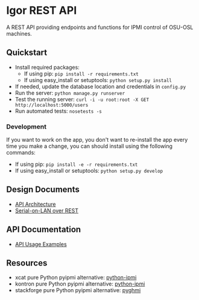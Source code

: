 Igor REST API
=============

A REST API providing endpoints and functions for IPMI control of OSU-OSL machines.

## Quickstart

   * Install required packages:
     * If using pip: `pip install -r requirements.txt`
     * If using easy_install or setuptools: `python setup.py install`
   * If needed, update the database location and credentials in `config.py`
   * Run the server: `python manage.py runserver`
   * Test the running server: `curl -i -u root:root -X GET http://localhost:5000/users`
   * Run automated tests: `nosetests -s`

### Development

If you want to work on the app, you don't want to re-install the app every
time you make a change, you can should install using the following commands:

  * If using pip: `pip install -e -r requirements.txt`
  * If using easy_install or setuptools: `python setup.py develop`

## Design Documents

   * [API Architecture](https://github.com/emaadmanzoor/igor-rest-api/blob/master/docs/API.md)
   * [Serial-on-LAN over REST](https://github.com/emaadmanzoor/igor-rest-api/blob/master/docs/API.md)

## API Documentation

   * [API Usage Examples](https://github.com/emaadmanzoor/igor-rest-api/blob/master/docs/EXAMPLES.md)

## Resources

   * xcat pure Python pyipmi alternative: [python-ipmi](https://github.com/xcat-org/python-ipmi)
   * kontron pure Python pyipmi alternative: [python-ipmi](https://github.com/kontron/python-ipmi)
   * stackforge pure Python pyipmi alternative: [pyghmi](https://github.com/stackforge/pyghmi)
